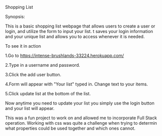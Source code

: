 Shopping List

Synopsis:

This is a basic shopping list webpage that allows users to create
a user or login, and utilize the form to input your list. t saves
your login information and your unique list and allows you to access
whenever it is needed.

To see it in action 

1.Go to https://intense-brushlands-33224.herokuapp.com/ 

2.Type in a username and password.

3.Click the add user button.

4.Form will appear with "Your list" typed in. Change text to your items.

5.Click update list at the bottom of the list.

Now anytime you need to update your list you simply use the login button 
and your list will appear.

This was a fun project to work on and allowed me to incorporate Full Stack operation.
Working with css was quite a challenge when trying to determin what properties 
could be used together and which ones cannot. 







